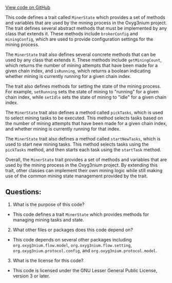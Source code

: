 [View code on GitHub](https://github.com/oxyg3nium/oxyg3nium/flow/src/main/scala/org/oxyg3nium/flow/mining/MinerState.scala)

This code defines a trait called `MinerState` which provides a set of methods and variables that are used by the mining process in the Oxyg3nium project. The trait defines several abstract methods that must be implemented by any class that extends it. These methods include `brokerConfig` and `miningConfig`, which are used to provide configuration settings for the mining process.

The `MinerState` trait also defines several concrete methods that can be used by any class that extends it. These methods include `getMiningCount`, which returns the number of mining attempts that have been made for a given chain index, and `isRunning`, which returns a boolean indicating whether mining is currently running for a given chain index.

The trait also defines methods for setting the state of the mining process. For example, `setRunning` sets the state of mining to "running" for a given chain index, while `setIdle` sets the state of mining to "idle" for a given chain index.

The `MinerState` trait also defines a method called `pickTasks`, which is used to select mining tasks to be executed. This method selects tasks based on the number of mining attempts that have been made for a given chain index, and whether mining is currently running for that index.

The `MinerState` trait also defines a method called `startNewTasks`, which is used to start new mining tasks. This method selects tasks using the `pickTasks` method, and then starts each task using the `startTask` method.

Overall, the `MinerState` trait provides a set of methods and variables that are used by the mining process in the Oxyg3nium project. By extending this trait, other classes can implement their own mining logic while still making use of the common mining state management provided by the trait.
## Questions: 
 1. What is the purpose of this code?
- This code defines a trait `MinerState` which provides methods for managing mining tasks and state.

2. What other files or packages does this code depend on?
- This code depends on several other packages including `org.oxyg3nium.flow.model`, `org.oxyg3nium.flow.setting`, `org.oxyg3nium.protocol.config`, and `org.oxyg3nium.protocol.model`.

3. What is the license for this code?
- This code is licensed under the GNU Lesser General Public License, version 3 or later.